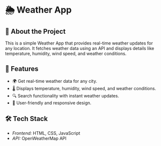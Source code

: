 # 🌦 Weather App  

## 📌 About the Project  
This is a simple Weather App that provides real-time weather updates for any location. It fetches weather data using an API and displays details like temperature, humidity, wind speed, and weather conditions.  

## 🚀 Features  
- 🌍 Get real-time weather data for any city.  
- 🌡 Displays temperature, humidity, wind speed, and weather conditions.  
- 🔍 Search functionality with instant weather updates.  
- 🎨 User-friendly and responsive design.  

## 🛠 Tech Stack  
- *Frontend:* HTML, CSS, JavaScript  
- *API:* OpenWeatherMap API 
